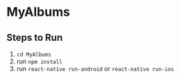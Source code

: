# MyAlbums

## Steps to Run

1. `cd MyAlbums`
2. run `npm install`
3. run `react-native run-android` or `react-native run-ios`
